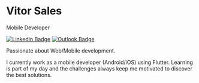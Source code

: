 # Vitor Sales 

Mobile Developer

[![Linkedin Badge](https://img.shields.io/badge/Vitor_Sales-0077B5?style=flat-square&logo=linkedin&logoColor=white&link=https://www.linkedin.com/in/vitorsalesg/)](https://www.linkedin.com/in/vitorsalesg/) 
[![Outlook Badge](https://img.shields.io/badge/vitorsalesg@outlook.com-0077B5?style=flat-square&logo=microsoft-outlook&logoColor=white&link=mailto:vitorsalesg@outlook.com)](mailto:vitorsalesg@outlook.com)

Passionate about Web/Mobile development. 

I currently work as a mobile developer (Android/iOS) using Flutter. Learning is part of my day and the challenges always keep me motivated to discover the best solutions.




